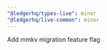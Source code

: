 ```yaml
---
"@ledgerhq/types-live": minor
"@ledgerhq/live-common": minor
---
```


Add mmkv migration feature flag
